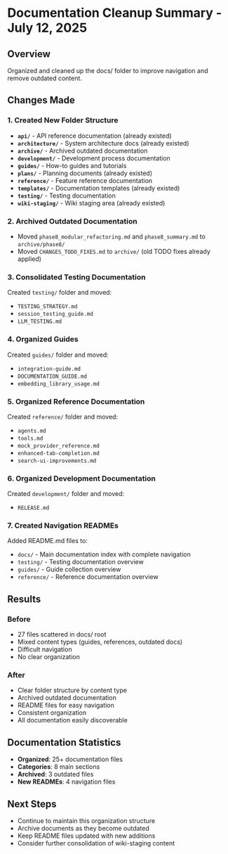 # Documentation Cleanup Summary - July 12, 2025

## Overview
Organized and cleaned up the docs/ folder to improve navigation and remove outdated content.

## Changes Made

### 1. Created New Folder Structure
- **`api/`** - API reference documentation (already existed)
- **`architecture/`** - System architecture docs (already existed)
- **`archive/`** - Archived outdated documentation
- **`development/`** - Development process documentation
- **`guides/`** - How-to guides and tutorials
- **`plans/`** - Planning documents (already existed)
- **`reference/`** - Feature reference documentation
- **`templates/`** - Documentation templates (already existed)
- **`testing/`** - Testing documentation
- **`wiki-staging/`** - Wiki staging area (already existed)

### 2. Archived Outdated Documentation
- Moved `phase8_modular_refactoring.md` and `phase8_summary.md` to `archive/phase8/`
- Moved `CHANGES_TODO_FIXES.md` to `archive/` (old TODO fixes already applied)

### 3. Consolidated Testing Documentation
Created `testing/` folder and moved:
- `TESTING_STRATEGY.md`
- `session_testing_guide.md`
- `LLM_TESTING.md`

### 4. Organized Guides
Created `guides/` folder and moved:
- `integration-guide.md`
- `DOCUMENTATION_GUIDE.md`
- `embedding_library_usage.md`

### 5. Organized Reference Documentation
Created `reference/` folder and moved:
- `agents.md`
- `tools.md`
- `mock_provider_reference.md`
- `enhanced-tab-completion.md`
- `search-ui-improvements.md`

### 6. Organized Development Documentation
Created `development/` folder and moved:
- `RELEASE.md`

### 7. Created Navigation READMEs
Added README.md files to:
- `docs/` - Main documentation index with complete navigation
- `testing/` - Testing documentation overview
- `guides/` - Guide collection overview
- `reference/` - Reference documentation overview

## Results

### Before
- 27 files scattered in docs/ root
- Mixed content types (guides, references, outdated docs)
- Difficult navigation
- No clear organization

### After
- Clear folder structure by content type
- Archived outdated documentation
- README files for easy navigation
- Consistent organization
- All documentation easily discoverable

## Documentation Statistics
- **Organized**: 25+ documentation files
- **Categories**: 8 main sections
- **Archived**: 3 outdated files
- **New READMEs**: 4 navigation files

## Next Steps
- Continue to maintain this organization structure
- Archive documents as they become outdated
- Keep README files updated with new additions
- Consider further consolidation of wiki-staging content